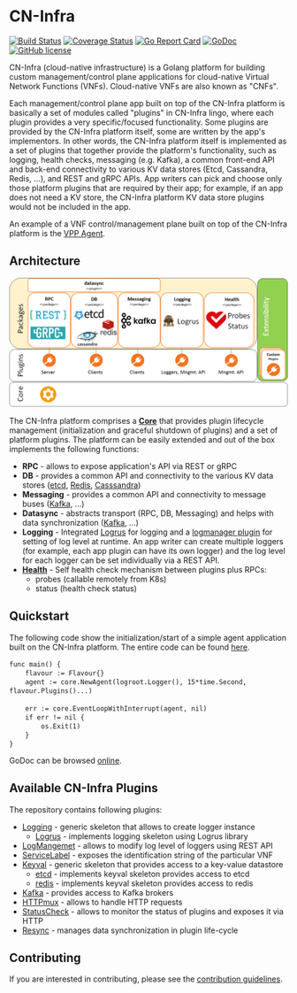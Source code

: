 # CN-Infra

[![Build Status](https://travis-ci.org/ligato/cn-infra.svg?branch=master)](https://travis-ci.org/ligato/cn-infra)
[![Coverage Status](https://coveralls.io/repos/github/ligato/cn-infra/badge.svg?branch=master)](https://coveralls.io/github/ligato/cn-infra?branch=master)
[![Go Report Card](https://goreportcard.com/badge/github.com/ligato/cn-infra)](https://goreportcard.com/report/github.com/ligato/cn-infra)
[![GoDoc](https://godoc.org/github.com/ligato/cn-infra?status.svg)](https://godoc.org/github.com/ligato/cn-infra)
[![GitHub license](https://img.shields.io/badge/license-Apache%20license%202.0-blue.svg)](https://github.com/ligato/cn-infra/blob/master/LICENSE.md)

CN-Infra (cloud-native infrastructure) is a Golang platform for building
custom management/control plane applications for cloud-native Virtual 
Network Functions (VNFs). Cloud-native VNFs are also known as "CNFs". 

Each management/control plane app built on top of the CN-Infra platform is 
basically a set of modules called "plugins" in CN-Infra lingo, where each 
plugin provides a very specific/focused functionality. Some plugins are 
provided by the CN-Infra platform itself, some are written by the app's 
implementors. In other words, the CN-Infra platform itself is implemented
as a set of plugins that together provide the platform's functionality, 
such as logging, health checks, messaging (e.g. Kafka), a common front-end
API and back-end connectivity to various KV data stores (Etcd, Cassandra, 
Redis, ...), and REST and gRPC APIs. App writers can pick and choose only
those platform plugins that are required by their app; for example, if an
app does not need a KV store, the CN-Infra platform KV data store plugins
would not be included in the app. 

An example of a VNF control/management plane built on top of the CN-Infra
platform is the [VPP Agent](https://github.com/ligato/vpp-agent).


## Architecture

![arch](docs/imgs/high_level_arch_cninfra.png "High Level Architecture of cn-infra")

The CN-Infra platform comprises a **[Core](core)** that provides plugin
lifecycle management (initialization and graceful shutdown of plugins) 
and a set of platform plugins. The platform can be easily extended and 
out of the box implements the following functions:

* **RPC** - allows to expose application's API via REST or gRPC
* **DB** - provides a common API and connectivity to the various KV data 
    stores ([etcd](db/keyval/etcdv3), [Redis](db/keyval/redis), 
    [Casssandra](db/sql/cassandra))
* **Messaging** - provides a common API and connectivity to message buses 
    ([Kafka](messaging/kafka), ...)
* **Datasync** - abstracts transport (RPC, DB, Messaging) and helps with data synchronization 
    ([Kafka](messaging/kafka), ...)
* **Logging** - Integrated [Logrus](logging/logrus) for logging and a 
    [logmanager plugin](logging/logmanager) for setting of log level at 
    runtime. An app writer can create multiple loggers (for example, each 
    app plugin can have its own logger) and the log level for each logger
    can be set individually via a REST API.
* **[Health](statuscheck)** - Self health check mechanism between plugins 
    plus RPCs:
  *  probes (callable remotely from K8s)
  *  status (health check status) 

## Quickstart
The following code show the initialization/start of a simple agent application
built on the CN-Infra platform. The entire code can be found 
[here](examples/simple-agent/agent.go).
```
func main() {
	flavour := Flavour{}
	agent := core.NewAgent(logroot.Logger(), 15*time.Second, flavour.Plugins()...)

	err := core.EventLoopWithInterrupt(agent, nil)
	if err != nil {
		os.Exit(1)
	}
}
```

GoDoc can be browsed [online](https://godoc.org/github.com/ligato/cn-infra).

## Available CN-Infra Plugins

The repository contains following plugins:

- [Logging](logging/plugin) - generic skeleton that allows to create logger instance
  - [Logrus](logging/logrus) - implements logging skeleton using Logrus library
- [LogMangemet](logging/logmanager) - allows to modify log level of loggers using REST API
- [ServiceLabel](servicelabel) - exposes the identification string of the particular VNF
- [Keyval](db/keyval/plugin) - generic skeleton that provides access to a key-value datastore
  - [etcd](db/keyval/etcdv3) - implements keyval skeleton provides access to etcd
  - [redis](db/keyval/redis) - implements keyval skeleton provides access to redis
- [Kafka](messaging/kafka) - provides access to Kafka brokers
- [HTTPmux](httpmux) - allows to handle HTTP requests
- [StatusCheck](statuscheck) - allows to monitor the status of plugins and exposes it via HTTP
- [Resync](datasync/resync) - manages data synchronization in plugin life-cycle


## Contributing

If you are interested in contributing, please see the [contribution guidelines](CONTRIBUTING.md).
